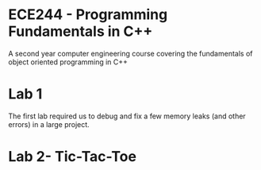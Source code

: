 # ECE244 - Programming Fundamentals in C++
A second year computer engineering course covering the fundamentals of object oriented programming in C++
# Lab 1
The first lab required us to debug and fix a few memory leaks (and other errors) in a large project.
# Lab 2- Tic-Tac-Toe 
